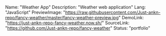 Name: "Weather App"
Description: "Weather web application"
Lang: "JavaScript"
PreviewImage: "https://raw.githubusercontent.com/Just-ankn-repo/fancy-weather/master/fancy-weather-preview.jpg"
DemoLink: "https://just-ankn-repo-fancy-weather.now.sh/"
SourceLink: "https://github.com/Just-ankn-repo/fancy-weather"
Status: "portfolio"
